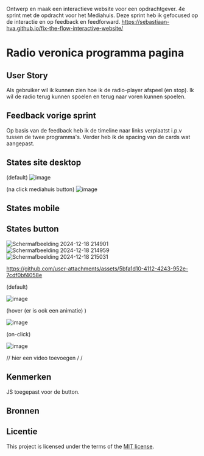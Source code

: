
Ontwerp en maak een interactieve website voor een opdrachtgever. 4e sprint met de opdracht voor het Mediahuis. Deze sprint heb ik gefocused op de interactie en op feedback en feedforward.
https://sebastiaan-hva.github.io/fix-the-flow-interactive-website/

# Radio veronica programma pagina


## User Story
Als gebruiker wil ik kunnen zien hoe ik de radio-player afspeel (en stop). Ik wil de radio terug kunnen spoelen en terug naar voren kunnen spoelen.

## Feedback vorige sprint
Op basis van de feedback heb ik de timeline naar links verplaatst i.p.v tussen de twee programma's. Verder heb ik de spacing van de cards wat aangepast.

## States site desktop

(default)
![image](https://github.com/user-attachments/assets/07210c00-d7c1-44b5-8544-46c7a58fb0d0)

(na click mediahuis button)
![image](https://github.com/user-attachments/assets/c796e080-170f-403c-91a5-982fca857431)

## States mobile


## States button

![Schermafbeelding 2024-12-18 214901](https://github.com/user-attachments/assets/205f7e4c-1df1-4dd3-8d17-756d1d85a748)
![Schermafbeelding 2024-12-18 214959](https://github.com/user-attachments/assets/0444720b-8a87-4b8c-bd07-5c7057eaa5d9)
![Schermafbeelding 2024-12-18 215031](https://github.com/user-attachments/assets/6a7b5f68-66a0-4fb2-8ea7-3c19fbf019ed)

https://github.com/user-attachments/assets/5bfa1d10-4112-4243-952e-7cdf0bf4058e


(default)

![image](https://github.com/user-attachments/assets/96b244db-7f06-4871-a5d0-0dde3b062f54)

(hover (er is ook een animatie) )

![image](https://github.com/user-attachments/assets/96ec52aa-ac58-4967-82f3-60890a425759)

(on-click)

![image](https://github.com/user-attachments/assets/7b3ead29-d4d9-44ea-845a-48069c10948e)

// hier een video toevoegen /
/
## Kenmerken
JS toegepast voor de button.

## Bronnen

## Licentie

This project is licensed under the terms of the [MIT license](./LICENSE).

